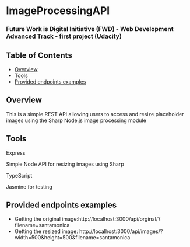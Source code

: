 # ImageProcessingAPI

### Future Work is Digital Initiative (FWD) - Web Development Advanced Track - first project (Udacity)


## Table of Contents

* [Overview](#Overview)
* [Tools](#Tools)
* [Provided endpoints examples](#endpoints)

## Overview

This is a simple REST API allowing users to access and resize placeholder images using the Sharp Node.js image processing module

## Tools

Express

Simple Node API for resizing images using Sharp

TypeScript

Jasmine for testing

## Provided endpoints examples
- Getting the original image:http://localhost:3000/api/orginal/?filename=santamonica
- Getting the resized image: http://localhost:3000/api/images/?width=500&height=500&filename=santamonica
